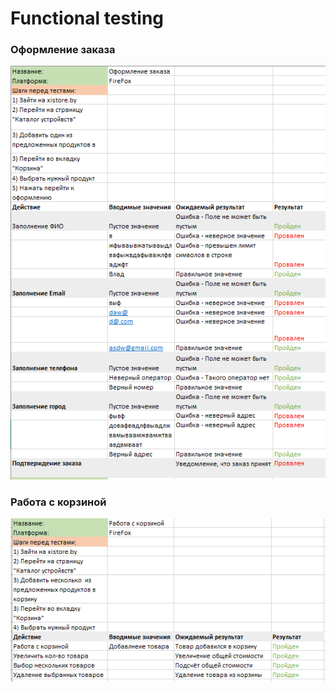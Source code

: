 # Functional testing

### Оформление заказа
<img src='.\images\1.png' />

### Работа с корзиной
<img src='.\images\2.png' />
